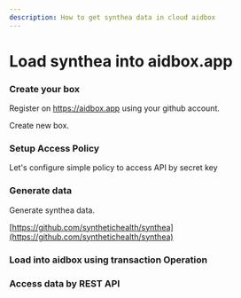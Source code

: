 ```yaml
---
description: How to get synthea data in cloud aidbox
---
```


# Load synthea into aidbox.app

### Create your box

Register on https://aidbox.app using your github account.

Create new box.

### Setup Access Policy

Let's configure simple policy to access API by secret key

### Generate data

Generate synthea data.

[https://github.com/synthetichealth/synthea](https://github.com/synthetichealth/synthea)

### Load into aidbox using transaction Operation

### Access data by REST API




